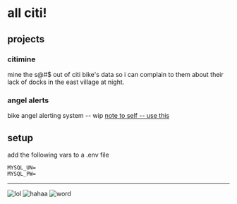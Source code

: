 # all citi!

## projects

### citimine

mine the s@#$ out of citi bike's data so i can complain to them about their lack of docks in the east village at night.

### angel alerts

bike angel alerting system -- wip
[note to self -- use this](https://ntfy.sh/docs/subscribe/phone/)

## setup

add the following vars to a .env file

```
MYSQL_UN=
MYSQL_PW=
```



----


![lol](https://i.ytimg.com/vi/UOV1LNCLcNM/maxresdefault.jpg)
![haha](https://i.ytimg.com/vi/nf-jkETUpgc/maxresdefault.jpg)a
![word](https://cdn.road.cc/sites/default/files/styles/main_width/public/images/News/Citi%20Bike%20BMX.jpg)




